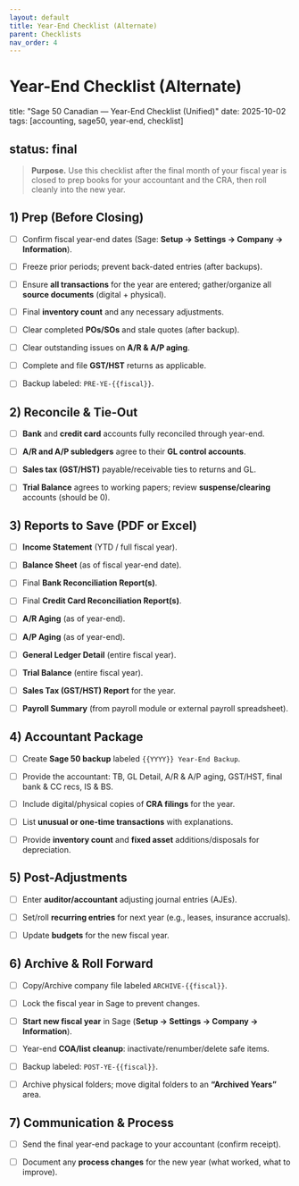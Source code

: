 ```yaml
---
layout: default
title: Year-End Checklist (Alternate)
parent: Checklists
nav_order: 4
---
```


# Year-End Checklist (Alternate)

title: "Sage 50 Canadian — Year-End Checklist (Unified)"
date: 2025-10-02
tags: [accounting, sage50, year-end, checklist]

## status: final

> **Purpose.** Use this checklist after the final month of your fiscal year is closed to prep books for your accountant and the CRA, then roll cleanly into the new year.

## 1) Prep (Before Closing)

- [ ] Confirm fiscal year-end dates (Sage: **Setup → Settings → Company → Information**).

- [ ] Freeze prior periods; prevent back-dated entries (after backups).

- [ ] Ensure **all transactions** for the year are entered; gather/organize all **source documents** (digital + physical).

- [ ] Final **inventory count** and any necessary adjustments.

- [ ] Clear completed **POs/SOs** and stale quotes (after backup).

- [ ] Clear outstanding issues on **A/R & A/P aging**.

- [ ] Complete and file **GST/HST** returns as applicable.

- [ ] Backup labeled: `PRE-YE-{{fiscal}}`.

## 2) Reconcile & Tie-Out

- [ ] **Bank** and **credit card** accounts fully reconciled through year-end.

- [ ] **A/R and A/P subledgers** agree to their **GL control accounts**.

- [ ] **Sales tax (GST/HST)** payable/receivable ties to returns and GL.

- [ ] **Trial Balance** agrees to working papers; review **suspense/clearing** accounts (should be 0).

## 3) Reports to Save (PDF or Excel)

- [ ] **Income Statement** (YTD / full fiscal year).

- [ ] **Balance Sheet** (as of fiscal year-end date).

- [ ] Final **Bank Reconciliation Report(s)**.

- [ ] Final **Credit Card Reconciliation Report(s)**.

- [ ] **A/R Aging** (as of year-end).

- [ ] **A/P Aging** (as of year-end).

- [ ] **General Ledger Detail** (entire fiscal year).

- [ ] **Trial Balance** (entire fiscal year).

- [ ] **Sales Tax (GST/HST) Report** for the year.

- [ ] **Payroll Summary** (from payroll module or external payroll spreadsheet).

## 4) Accountant Package

- [ ] Create **Sage 50 backup** labeled `{{YYYY}} Year-End Backup`.

- [ ] Provide the accountant: TB, GL Detail, A/R & A/P aging, GST/HST, final bank & CC recs, IS & BS.

- [ ] Include digital/physical copies of **CRA filings** for the year.

- [ ] List **unusual or one-time transactions** with explanations.

- [ ] Provide **inventory count** and **fixed asset** additions/disposals for depreciation.

## 5) Post-Adjustments

- [ ] Enter **auditor/accountant** adjusting journal entries (AJEs).

- [ ] Set/roll **recurring entries** for next year (e.g., leases, insurance accruals).

- [ ] Update **budgets** for the new fiscal year.

## 6) Archive & Roll Forward

- [ ] Copy/Archive company file labeled `ARCHIVE-{{fiscal}}`.

- [ ] Lock the fiscal year in Sage to prevent changes.

- [ ] **Start new fiscal year** in Sage (**Setup → Settings → Company → Information**).

- [ ] Year-end **COA/list cleanup**: inactivate/renumber/delete safe items.

- [ ] Backup labeled: `POST-YE-{{fiscal}}`.

- [ ] Archive physical folders; move digital folders to an **“Archived Years”** area.

## 7) Communication & Process

- [ ] Send the final year-end package to your accountant (confirm receipt).

- [ ] Document any **process changes** for the new year (what worked, what to improve).
